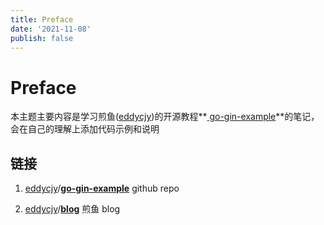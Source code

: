 ```yaml
---
title: Preface
date: '2021-11-08'
publish: false
---
```


# Preface

本主题主要内容是学习煎鱼([eddycjy](https://github.com/eddycjy))的开源教程**[ go-gin-example](https://github.com/eddycjy/go-gin-example)**的笔记，会在自己的理解上添加代码示例和说明

## 链接

1. [eddycjy](https://github.com/eddycjy)/**[go-gin-example](https://github.com/eddycjy/go-gin-example)** github repo

2. [eddycjy](https://github.com/eddycjy)/**[blog](https://github.com/eddycjy/blog)** 煎鱼 blog

